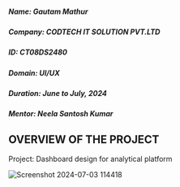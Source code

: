 ##### Name: Gautam Mathur
##### Company: CODTECH IT SOLUTION PVT.LTD
##### ID: CT08DS2480
##### Domain: UI/UX
##### Duration: June to July, 2024 
##### Mentor: Neela Santosh Kumar

## OVERVIEW OF THE PROJECT

Project: Dashboard design for analytical platform


![Screenshot 2024-07-03 114418](https://github.com/Gaumaa/CODTECH-INTERSHIP--Task-2/assets/169033000/2293448e-0e07-4ebd-b23b-6078cec35cc0)

